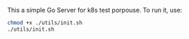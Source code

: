 This a simple Go Server for k8s test porpouse. To run it, use: 

```sh
chmod +x ./utils/init.sh
./utils/init.sh
```
